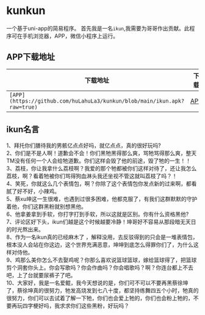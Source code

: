 # kunkun
一个基于uni-app的简易程序。  首先我是一名`ikun`,我需要为哥哥作出贡献。此程序可在手机浏览器，APP，微信小程序上运行。
## APP下载地址
|下载地址|下载|
|----|-----|
|`[APP](https://github.com/huLahuLa3/kunkun/blob/main/ikun.apk?raw=true)`|[APP](/kunkun/blob/main/ikun.apk?raw=true)|
## ikun名言
1、拜托你们膳待我的男骸亿点点好吗，就亿点点，真的很好玩吗?    
2、你们是不是人啊！道歉会不会！你们黑牠黑得那么爽，骂牠骂得那么爽，整天TM没有任何一个人会给牠道歉。你们这样会毁了他的前途，毁了牠的一生！！    
3、荔枝，你让我拿什么荔枝啊？我爱的那个牠都被你们这样对待了，还让我怎么荔枝，啊？看着牠被你们骂得狗血淋头我还坐视不管这就叫荔枝了吗？！    
4、笑死，你就这么几个表情包，啊？你除了这个表情包你发点新的过来啊，都看腻了好不好，小辣鸡。    
5、蔡xu坤这一生很难，也遇到过很多困难，他都克服了，有我们这群默默的守护着他，你们这群黑粉就别想黑他。    
6、他拿姜拿到手软，你打字打到手软，所以这就是区别。你有什么资格黑他?    
7、评论区好下头，ikun们越是这个时候越要冷静！坤哥好不容易从那段暗无天日的时光熬出来。    
8、作为一名ikun真的已经麻木了 ，解释没用，去反驳得到的只会是一堆表情包， 根本没人会站在你这边，这个世界充满恶意，坤坤到底怎么得罪你们了，为什么这样对侍他。    
9、鸡那么美你怎么不去娶鸡呢？你那么喜欢说篮球篮球，嫁给篮球得了，把篮球剪个洞套你头上。你会写歌吗？你会作曲吗？你会唱歌吗？啊？你连台都上不去吧，上了台就要尿裤子了吧。    
10、大家好，我是一名爱鲲，我今天想说的是，你们可不可以不要再黑蔡徐坤了，蔡徐坤真的很努力，牠发高烧发到七八十度，都坚持练舞四五个小时，牠真的很努力，你们可以去试着了解一下牠，你们也会爱上牠的，你们也会粉上牠的，不要再玩四字梗好吗，我求求你们这些黑粉，好玩吗？    
